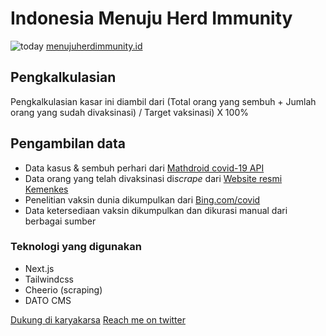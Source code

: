 # Indonesia Menuju Herd Immunity

![today](https://menujuherdimmunity.id/api/image)
[menujuherdimmunity.id](https://menujuherdimmunity.id/)

## Pengkalkulasian

Pengkalkulasian kasar ini diambil dari (Total orang yang sembuh + Jumlah orang yang sudah divaksinasi) / Target vaksinasi) X 100%

## Pengambilan data

- Data kasus & sembuh perhari dari [Mathdroid covid-19 API](https://github.com/mathdroid/covid-19-api)
- Data orang yang telah divaksinasi di*scrape* dari [Website resmi Kemenkes](https://www.kemkes.go.id/)
- Penelitian vaksin dunia dikumpulkan dari [Bing.com/covid](https://www.bing.com/covid/local/indonesia?vert=vaccineTracker)
- Data ketersediaan vaksin dikumpulkan dan dikurasi manual dari berbagai sumber

### Teknologi yang digunakan

- Next.js
- Tailwindcss
- Cheerio (scraping)
- DATO CMS

[Dukung di karyakarsa](https://karyakarsa.com/kikiding)
[Reach me on twitter](https://twitter.com/kikiding)
